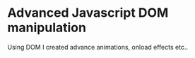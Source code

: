 # Advanced Javascript DOM manipulation

Using DOM I created advance animations, onload effects etc..
